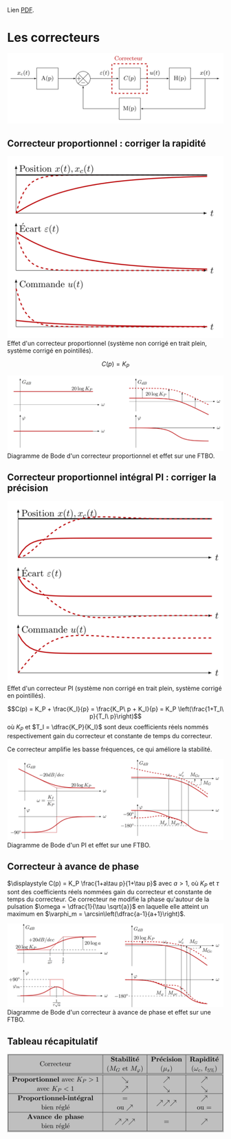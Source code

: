 <script type="text/x-mathjax-config">
  MathJax.Hub.Config({
    jax: ["input/TeX", "output/HTML-CSS"],
    tex2jax: {
      inlineMath: [ ['$', '$'], ["\\(", "\\)"] ],
      displayMath: [ ['$$', '$$'], ["\\[", "\\]"] ],
      processEscapes: true,
      skipTags: ['script', 'noscript', 'style', 'textarea', 'pre', 'code']
    }
    //,
    //displayAlign: "left",
    //displayIndent: "2em"
  });
</script>
<script src="http://cdn.mathjax.org/mathjax/latest/MathJax.js?config=TeX-AMS_HTML" type="text/javascript"></script>

Lien [PDF](./SLCI.pdf).
# Les correcteurs

![](./emplacement_correcteur.png)
## Correcteur proportionnel : corriger la rapidité

![](./effet_temporel_P.png)
Effet d'un correcteur proportionnel (système non corrigé en trait plein, système corrigé en pointillés).

$$C(p) = K_P$$


![](./bode_P.png) Diagramme de Bode d'un correcteur proportionnel et effet sur une FTBO.


## Correcteur proportionnel intégral PI : corriger la précision

![](./effet_temporel_PI.png) Effet d'un correcteur PI (système non corrigé en trait plein, système corrigé en pointillés).

$$C(p) = K_P + \frac{K_I}{p} = \frac{K_P\ p + K_I}{p} = K_P \left(\frac{1+T_I\ p}{T_I\ p}\right)$$
où $K_P$ et $T_I = \dfrac{K_P}{K_I}$ sont deux coefficients réels nommés respectivement gain du correcteur et constante de temps du correcteur.

Ce correcteur amplifie les basse fréquences, ce qui améliore la stabilité.

![](./bode_PI.png) Diagramme de Bode d'un PI et effet sur une FTBO.

## Correcteur à avance de phase

$\displaystyle C(p) = K_P \frac{1+a\tau p}{1+\tau p}$ avec $a > 1$, où $K_P$ et $\tau$ sont des coefficients réels nommées gain du correcteur et constante de temps du correcteur. Ce correcteur ne modifie la phase qu'autour de la pulsation $\omega = \dfrac{1}{\tau \sqrt{a}}$ en laquelle elle atteint un maximum en $\varphi_m = \arcsin\left(\dfrac{a-1}{a+1}\right)$.

![](./bode_AP.png) Diagramme de Bode d'un correcteur à avance de phase et effet sur une FTBO.

## Tableau récapitulatif

![](./tableau_correcteur.png)
